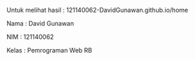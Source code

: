 Untuk melihat hasil : 121140062-DavidGunawan.github.io/home


Nama : David Gunawan

NIM : 121140062

Kelas : Pemrograman Web RB
